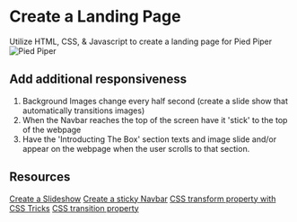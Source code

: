 # Create a Landing Page
Utilize HTML, CSS, & Javascript to create a landing page for Pied Piper
![Pied Piper](https://github.com/kiloplatoon/static-webpage/blob/master/images/pied-piper-landing-page.png)

## Add additional responsiveness
1. Background Images change every half second (create a slide show that automatically transitions images)
2. When the Navbar reaches the top of the screen have it 'stick' to the top of the webpage
3. Have the 'Introducting The Box' section texts and image slide and/or appear on the webpage when the user scrolls to that section.

## Resources
[Create a Slideshow](https://www.w3schools.com/w3css/w3css_slideshow.asp)
[Create a sticky Navbar](https://www.w3schools.com/howto/howto_js_navbar_sticky.asp)
[CSS transform property with CSS Tricks](https://css-tricks.com/almanac/properties/t/transform/)
[CSS transition property](https://www.w3schools.com/css/css3_transitions.asp)

